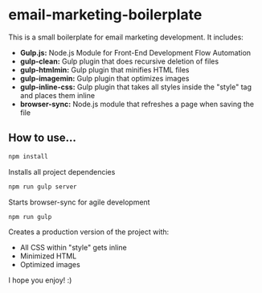 # email-marketing-boilerplate

This is a small boilerplate for email marketing development. It includes:

* **Gulp.js:** Node.js Module for Front-End Development Flow Automation
* **gulp-clean:** Gulp plugin that does recursive deletion of files
* **gulp-htmlmin:** Gulp plugin that minifies HTML files
* **gulp-imagemin:** Gulp plugin that optimizes images
* **gulp-inline-css:** Gulp plugin that takes all styles inside the "style" tag and places them inline
* **browser-sync:** Node.js module that refreshes a page when saving the file

## How to use...

```bash
npm install
```
Installs all project dependencies

```bash
npm run gulp server
```
Starts browser-sync for agile development

```bash
npm run gulp 
```
Creates a production version of the project with:

* All CSS within "style" gets inline
* Minimized HTML
* Optimized images

I hope you enjoy! :)


